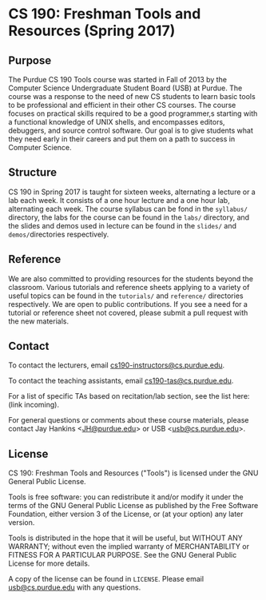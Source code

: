 CS 190: Freshman Tools and Resources (Spring 2017)
====================================

## Purpose

The Purdue CS 190 Tools course was started in Fall of 2013 by the Computer Science Undergraduate Student Board (USB) at Purdue. The course was a response to the need of new CS students to learn basic tools to be professional and efficient in their other CS courses. The course focuses on practical skills required to be a good programmer,s starting with a functional knowledge of UNIX
shells, and encompasses editors, debuggers, and source control software. Our goal is to give students what they need early in their careers and put them on a path to success in Computer Science.

## Structure

CS 190 in Spring 2017 is taught for sixteen weeks, alternating a lecture or a lab each week. It consists of a one hour lecture and a one hour lab, alternating each week. The course syllabus can be fond in the `syllabus/` directory, the labs for the course can be found in the `labs/` directory, and the slides and demos used in lecture can be found in the `slides/` and `demos/`directories respectively.

## Reference

We are also committed to providing resources for the students beyond
the classroom. Various tutorials and reference sheets applying to a
variety of useful topics can be found in the `tutorials/` and `reference/` directories respectively. We are open to public contributions. If you see a need for a tutorial or reference sheet not covered, please submit a pull request with the new materials.

## Contact

To contact the lecturers, email cs190-instructors@cs.purdue.edu.

To contact the teaching assistants, email cs190-tas@cs.purdue.edu.

For a list of specific TAs based on recitation/lab section, see the list here: (link incoming).

For general questions or comments about these course materials, please contact Jay Hankins &lt;JH@purdue.edu&gt; or USB &lt;usb@cs.purdue.edu&gt;.

## License

CS 190: Freshman Tools and Resources ("Tools") is licensed under the
GNU General Public License.

Tools is free software: you can redistribute it and/or modify
it under the terms of the GNU General Public License as published by
the Free Software Foundation, either version 3 of the License, or
(at your option) any later version.

Tools is distributed in the hope that it will be useful,
but WITHOUT ANY WARRANTY; without even the implied warranty of
MERCHANTABILITY or FITNESS FOR A PARTICULAR PURPOSE.  See the
GNU General Public License for more details.

A copy of the license can be found in `LICENSE`. Please email
usb@cs.purdue.edu with any questions.
